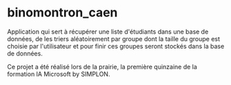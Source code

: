 # binomontron_caen
Application qui sert à récupérer une liste d'étudiants dans une base de données,
de les triers aléatoirement par groupe dont la taille du groupe est choisie par l'utilisateur
et pour finir ces groupes seront stockés dans la base de données. 

Ce projet a été réalisé lors de la prairie, la première quinzaine de la formation IA Microsoft by SIMPLON.
